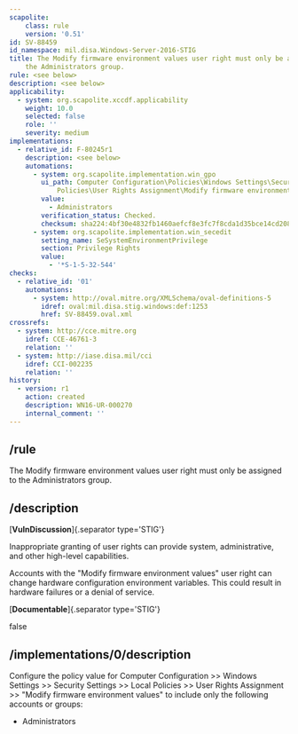 ```yaml
---
scapolite:
    class: rule
    version: '0.51'
id: SV-88459
id_namespace: mil.disa.Windows-Server-2016-STIG
title: The Modify firmware environment values user right must only be assigned to
    the Administrators group.
rule: <see below>
description: <see below>
applicability:
  - system: org.scapolite.xccdf.applicability
    weight: 10.0
    selected: false
    role: ''
    severity: medium
implementations:
  - relative_id: F-80245r1
    description: <see below>
    automations:
      - system: org.scapolite.implementation.win_gpo
        ui_path: Computer Configuration\Policies\Windows Settings\Security Settings\Local
            Policies\User Rights Assignment\Modify firmware environment values
        value:
          - Administrators
        verification_status: Checked.
        checksum: sha224:4bf30e4832fb1460aefcf8e3fc7f8cda1d35bce14cd20802b9db0e60
      - system: org.scapolite.implementation.win_secedit
        setting_name: SeSystemEnvironmentPrivilege
        section: Privilege Rights
        value:
          - '*S-1-5-32-544'
checks:
  - relative_id: '01'
    automations:
      - system: http://oval.mitre.org/XMLSchema/oval-definitions-5
        idref: oval:mil.disa.stig.windows:def:1253
        href: SV-88459.oval.xml
crossrefs:
  - system: http://cce.mitre.org
    idref: CCE-46761-3
    relation: ''
  - system: http://iase.disa.mil/cci
    idref: CCI-002235
    relation: ''
history:
  - version: r1
    action: created
    description: WN16-UR-000270
    internal_comment: ''
---
```



## /rule

The Modify firmware environment values user right must only be assigned to the Administrators group.

## /description

[**VulnDiscussion**]{.separator type='STIG'}

Inappropriate granting of user rights can provide system, administrative, and other high-level capabilities.

Accounts with the "Modify firmware environment values" user right can change hardware configuration environment variables. This could result in hardware failures or a denial of service.

[**Documentable**]{.separator type='STIG'}

false

## /implementations/0/description

Configure the policy value for Computer Configuration >> Windows Settings >> Security Settings >> Local Policies >> User Rights Assignment >> "Modify firmware environment values" to include only the following accounts or groups:

- Administrators
